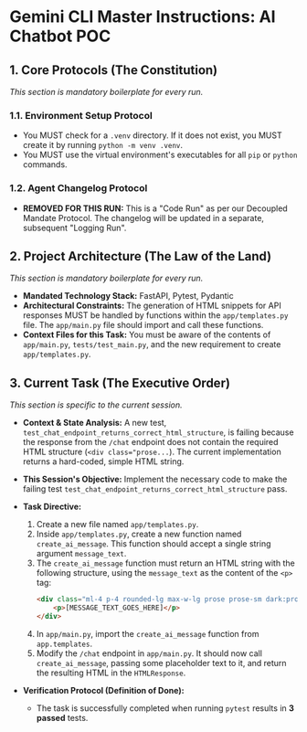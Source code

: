 # Gemini CLI Master Instructions: AI Chatbot POC

## 1. Core Protocols (The Constitution)

_This section is mandatory boilerplate for every run._

### 1.1. Environment Setup Protocol

- You MUST check for a `.venv` directory. If it does not exist, you MUST create it by running `python -m venv .venv`.
- You MUST use the virtual environment's executables for all `pip` or `python` commands.

### 1.2. Agent Changelog Protocol

- **REMOVED FOR THIS RUN:** This is a "Code Run" as per our Decoupled Mandate Protocol. The changelog will be updated in a separate, subsequent "Logging Run".

## 2. Project Architecture (The Law of the Land)

_This section is mandatory boilerplate for every run._

- **Mandated Technology Stack:** FastAPI, Pytest, Pydantic
- **Architectural Constraints:** The generation of HTML snippets for API responses MUST be handled by functions within the `app/templates.py` file. The `app/main.py` file should import and call these functions.
- **Context Files for this Task:** You must be aware of the contents of `app/main.py`, `tests/test_main.py`, and the new requirement to create `app/templates.py`.

## 3. Current Task (The Executive Order)

_This section is specific to the current session._

- **Context & State Analysis:** A new test, `test_chat_endpoint_returns_correct_html_structure`, is failing because the response from the `/chat` endpoint does not contain the required HTML structure (`<div class="prose...`). The current implementation returns a hard-coded, simple HTML string.

- **This Session's Objective:** Implement the necessary code to make the failing test `test_chat_endpoint_returns_correct_html_structure` pass.

- **Task Directive:**
  1.  Create a new file named `app/templates.py`.
  2.  Inside `app/templates.py`, create a new function named `create_ai_message`. This function should accept a single string argument `message_text`.
  3.  The `create_ai_message` function must return an HTML string with the following structure, using the `message_text` as the content of the `<p>` tag:
      ```html
      <div class="ml-4 p-4 rounded-lg max-w-lg prose prose-sm dark:prose-invert transition-all bg-white dark:bg-gray-800">
          <p>[MESSAGE_TEXT_GOES_HERE]</p>
      </div>
      ```
  4.  In `app/main.py`, import the `create_ai_message` function from `app.templates`.
  5.  Modify the `/chat` endpoint in `app/main.py`. It should now call `create_ai_message`, passing some placeholder text to it, and return the resulting HTML in the `HTMLResponse`.

- **Verification Protocol (Definition of Done):**
  - The task is successfully completed when running `pytest` results in **3 passed** tests.